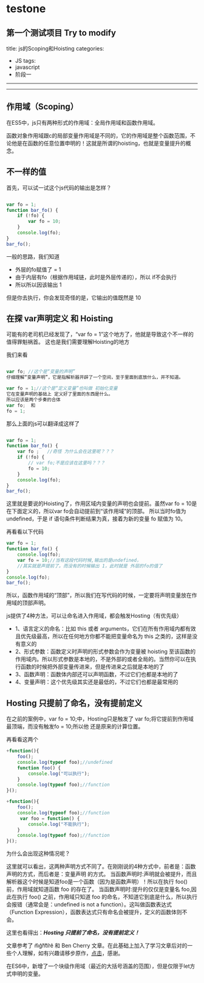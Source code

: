 # testone
第一个测试项目
Try to modify
---
title: js的Scoping和Hoisting
categories:
- JS
tags:
- javascript
- 阶段一
---


-----------
## <i class="menu-item-icon fa fa-fw zzq_cion" style="background: #624116;border-radius: 50%;height: 16px;width: 16px;"> </i>   作用域（Scoping）

在ES5中，js只有两种形式的作用域：全局作用域和函数作用域。

函数对象作用域跟c的局部变量作用域是不同的，它的作用域是整个函数范围，不论他是在函数的任意位置申明的！这就是所谓的hoisting，也就是变量提升的概念。


## <i class="menu-item-icon fa fa-fw zzq_cion" style="background: #624116;border-radius: 50%;height: 16px;width: 16px;"> </i>   不一样的值

首先，可以试一试这个js代码的输出是怎样？

```javascript

var fo = 1;
function bar_fo() {
	if (!fo) {
		var fo = 10;
	}
	console.log(fo);
}
bar_fo();
```
一般的思路，我们知道
 - 外层的fo赋值了 = 1
 - 由于内层有fo（根据作用域链，此时是外层传递的），所以 if不会执行
 - 所以所以因该输出 1

但是你去执行，你会发现奇怪的是，它输出的值既然是 10

## <i class="menu-item-icon fa fa-fw zzq_cion" style="background: #624116;border-radius: 50%;height: 16px;width: 16px;"> </i>   在探 var声明定义 和 Hoisting

可能有的老司机已经发现了，“var fo = 1”这个地方了，他就是导致这个不一样的值得罪魁祸首。
这也是我们需要理解Hoisting的地方

我们来看

```javascript

var fo; //这个是“变量的声明”
仔细理解“变量声明”，它是指解析器开辟了一个空间，至于里面到底放什么，并不知道。

var fo = 1;//这个是“定义变量”也叫做 初始化变量
它在变量声明的基础上 定义好了里面的东西是什么。
所以应该是两个步奏的合体
var fo;  和  
fo = 1;
```


那么上面的js可以翻译成这样了
```javascript

var fo = 1;
function bar_fo() {
	var fo ;   //奇怪 为什么会在这里呢？？？
	if (!fo) {
		// var fo;不是应该在这里吗？？？
		fo = 10;
	}
	console.log(fo);
}
bar_fo();
```

这里就是要说的Hoisting了，作用区域内变量的声明也会提前。虽然var fo = 10是在下面定义的，所以var fo会自动提前到“该作用域”的顶部。
所以当时fo值为 undefined，于是 if 语句条件判断结果为真，接着为新的变量 fo 赋值为 10。


再看看以下代码
```javascript
var fo = 1;
function bar_fo() {
	console.log(fo);
	var fo = 10;//当有这段代码时候,输出的是undefined，
	//其实就是声提前了。而没有的时候输出 1，此时就是 外层的fo的值了
}
console.log(fo);
bar_fo();

```

所以，函数作用域的“顶部”，所以我们在写代码的时候，一定要将声明变量放在作用域的顶部声明。

js提供了4种方法，可以让命名进入作用域，都会触发Hosting（有优先级）
 - 1、语言定义的命名：比如 this 或者 arguments，它们在所有作用域内都有效且优先级最高，所以在任何地方你都不能把变量命名为 this 之类的，这样是没有意义的
 - 2、形式参数：函数定义时声明的形式参数会作为变量被 hoisting 至该函数的作用域内。所以形式参数是本地的，不是外部的或者全局的。当然你可以在执行函数的时候把外部变量传进来，但是传进来之后就是本地的了
 - 3、函数声明：函数体内部还可以声明函数，不过它们也都是本地的了
 - 4、变量声明：这个优先级其实还是最低的，不过它们也都是最常用的


## <i class="menu-item-icon fa fa-fw zzq_cion" style="background: #624116;border-radius: 50%;height: 16px;width: 16px;"> </i>    Hosting 只提前了命名，没有提前定义

在之前的案例中，var fo = 10;中，Hosting只是触发了 var fo;将它提前到作用域最顶端，而没有触发fo = 10;所以他 还是原来的计算位置。

再看看这两个
```javascript
+function(){
	foo();
	console.log(typeof foo);//undefined
    function foo() {
        console.log("可以执行");
    }
    console.log(typeof foo);//function
}();

```

```javascript
+function(){
	foo();
	console.log(typeof foo);//function
     var foo = function() {
        console.log("不能执行");
    }
    console.log(typeof foo);//function
}();

```

为什么会出现这种情况呢？

这里就可以看出，这两种声明方式不同了。在刚刚说的4种方式中，前者是：函数声明的方式，而后者是：变量声明 的方式。
当函数声明时:声明就会被提升，而且解析器这个时候是知道foo是一个函数（因为是函数声明）！所以在执行 foo() 前，作用域就知道函数 foo 的存在了。
当函数声明时:提升的仅仅是变量名 foo,因此在执行 foo() 之前，作用域只知道 foo 的命名，不知道它到底是什么，所以执行会报错（通常会是：undefined is not a function）。这叫做函数表达式（Function Expression），函数表达式只有命名会被提升，定义的函数体则不会。


这里也看得出：***Hosting 只提前了命名，没有提前定义！***


文章参考了 n͛i͛g͛h͛t͛i͛r͛e͛ 和 Ben Cherry 文章。在此基础上加入了学习文章后对的一些个人理解，如有兴趣请移步原作，[点击](http://www.adequatelygood.com/JavaScript-Scoping-and-Hoisting.html)，感谢。




在ES6中，新增了一个块级作用域（最近的大括号涵盖的范围），但是仅限于let方式申明的变量。
